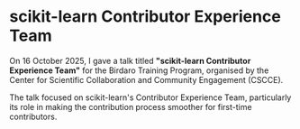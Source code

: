 # scikit-learn Contributor Experience Team

On 16 October 2025, I gave a talk titled **"scikit-learn Contributor Experience Team"** for the Birdaro Training Program, 
organised by the Center for Scientific Collaboration and Community Engagement (CSCCE).

The talk focused on scikit-learn's Contributor Experience Team, particularly its role in making the contribution process smoother for first-time contributors.
